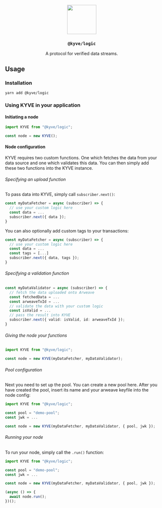 <p align="center">
  <a href="https://kyve.network">
    <img src="https://user-images.githubusercontent.com/62398724/110093923-289d6400-7d93-11eb-9d37-3ab7de5b752b.png" height="96">
  </a>
  <h3 align="center"><code>@kyve/logic</code></h3>
  <p align="center">A protocol for verified data streams.</p>
</p>

## Usage

### Installation

```
yarn add @kyve/logic
```

### Using KYVE in your application

#### Initiating a node

```ts
import KYVE from "@kyve/logic";

const node = new KYVE();
```

#### Node configuration

KYVE requires two custom functions. One which fetches the data from your data source and one which validates this data.
You can then simply add these two functions into the KYVE instance.

###### Specifying an upload function

To pass data into KYVE, simply call `subscriber.next()`:

```ts
const myDataFetcher = async (subscriber) => {
  // use your custom logic here
  const data = ...
  subscriber.next({ data });
}
```

You can also optionally add custom tags to your transactions:

```ts
const myDataFetcher = async (subscriber) => {
  // use your custom logic here
  const data = ...
  const tags = [...]
  subscriber.next({ data, tags });
}
```

###### Specifying a validation function

```ts
const myDataValidator = async (subscriber) => {
  // fetch the data uploaded onto Arweave
  const fetchedData = ...
  const arweaveTxId = ...
  // validate the data with your custom logic
  const isValid = ...
  // pass the result into KYVE
  subscriber.next({ valid: isValid, id: arweaveTxId });
}
```

###### Giving the node your functions

```ts
import KYVE from "@kyve/logic";

const node = new KYVE(myDataFetcher, myDataValidator);
```

###### Pool configuration

Next you need to set up the pool. You can create a new pool here.
After you have created the pool, insert its name and your arweave keyfile into the node config:

```ts
import KYVE from "@kyve/logic";

const pool = "demo-pool";
const jwk = ...

const node = new KYVE(myDataFetcher, myDataValidator, { pool, jwk });
```

###### Running your node

To run your node, simply call the `.run()` function:

```ts
import KYVE from "@kyve/logic";

const pool = "demo-pool";
const jwk = ...

const node = new KYVE(myDataFetcher, myDataValidator, { pool, jwk });

(async () => {
  await node.run();
})();
```
